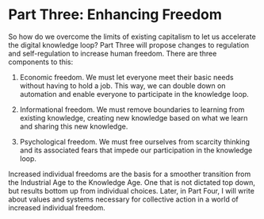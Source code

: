 # Part Three: Enhancing Freedom

So how do we overcome the limits of existing capitalism to let us accelerate the digital knowledge loop? Part Three will propose changes to regulation and self-regulation to increase human freedom. There are three components to this:

1. Economic freedom. We must let everyone meet their basic needs without having to hold a job. This way, we can double down on automation and enable everyone to participate in the knowledge loop.

2. Informational freedom. We must remove boundaries to learning from existing knowledge, creating new knowledge based on what we learn and sharing this new knowledge.

3. Psychological freedom. We must free ourselves from scarcity thinking and its associated fears that impede our participation in the knowledge loop.

Increased individual freedoms are the basis for a smoother transition from the Industrial Age to the Knowledge Age. One that is not dictated top down, but results bottom up from individual choices. Later, in Part Four, I will write about values and systems necessary for collective action in a world of increased individual freedom. 
